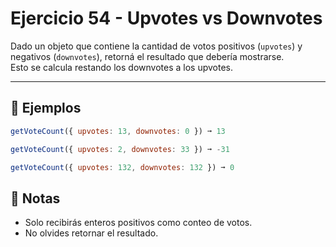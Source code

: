 # Ejercicio 54 - Upvotes vs Downvotes

Dado un objeto que contiene la cantidad de votos positivos (`upvotes`) y negativos (`downvotes`), retorná el resultado que debería mostrarse.  
Esto se calcula restando los downvotes a los upvotes.

---

## 🧪 Ejemplos

```javascript
getVoteCount({ upvotes: 13, downvotes: 0 }) ➞ 13

getVoteCount({ upvotes: 2, downvotes: 33 }) ➞ -31

getVoteCount({ upvotes: 132, downvotes: 132 }) ➞ 0
```

## 📝 Notas

- Solo recibirás enteros positivos como conteo de votos.
- No olvides retornar el resultado.
